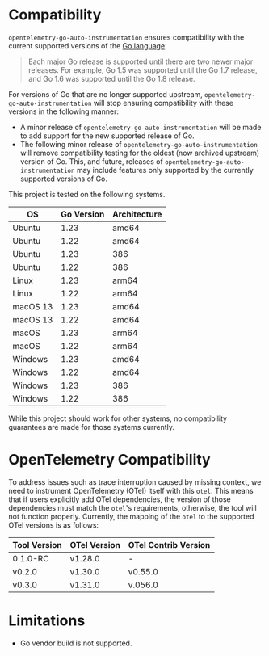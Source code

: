 # Compatibility

`opentelemetry-go-auto-instrumentation` ensures compatibility with the current supported
versions of
the [Go language](https://golang.org/doc/devel/release#policy):

> Each major Go release is supported until there are two newer major releases.
> For example, Go 1.5 was supported until the Go 1.7 release, and Go 1.6 was supported until the Go 1.8 release.

For versions of Go that are no longer supported upstream, `opentelemetry-go-auto-instrumentation` will
stop ensuring compatibility with these versions in the following manner:

- A minor release of `opentelemetry-go-auto-instrumentation` will be made to add support for the new
  supported release of Go.
- The following minor release of `opentelemetry-go-auto-instrumentation` will remove compatibility
  testing for the oldest (now archived upstream) version of Go. This, and
  future, releases of `opentelemetry-go-auto-instrumentation` may include features only supported by
  the currently supported versions of Go.

This project is tested on the following systems.

| OS       | Go Version | Architecture |
|----------|------------|--------------|
| Ubuntu   | 1.23       | amd64        |
| Ubuntu   | 1.22       | amd64        |
| Ubuntu   | 1.23       | 386          |
| Ubuntu   | 1.22       | 386          |
| Linux    | 1.23       | arm64        |
| Linux    | 1.22       | arm64        |
| macOS 13 | 1.23       | amd64        |
| macOS 13 | 1.22       | amd64        |
| macOS    | 1.23       | arm64        |
| macOS    | 1.22       | arm64        |
| Windows  | 1.23       | amd64        |
| Windows  | 1.22       | amd64        |
| Windows  | 1.23       | 386          |
| Windows  | 1.22       | 386          |

While this project should work for other systems, no compatibility guarantees
are made for those systems currently.

# OpenTelemetry Compatibility

To address issues such as trace interruption caused by missing context, we need to instrument OpenTelemetry (OTel)
itself with this `otel`. This means that if users explicitly add OTel dependencies, the version of those
dependencies must match the `otel`'s requirements, otherwise, the tool will not function properly. Currently, the
mapping of the `otel` to the supported OTel versions is as follows:

| Tool Version | OTel Version | OTel Contrib Version |
|--------------|--------------|----------------------|
| 0.1.0-RC     | v1.28.0      | -                    |
| v0.2.0       | v1.30.0      | v0.55.0              |
| v0.3.0       | v1.31.0      | v.056.0              |

# Limitations
- Go vendor build is not supported.